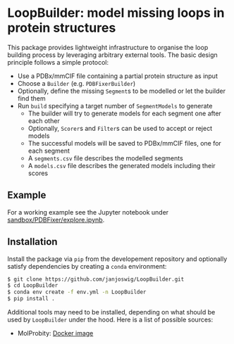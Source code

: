 LoopBuilder: model missing loops in protein structures
======================================================

This package provides lightweight infrastructure to organise the
loop building process by leveraging arbitrary external tools. The basic
design principle follows a simple protocol:

  * Use a PDBx/mmCIF file containing a partial protein structure as input
  * Choose a `Builder` (e.g. `PDBFixerBuilder`)
  * Optionally, define the missing `Segment`s to be modelled or let the builder find them
  * Run `build` specifying a target number of `SegmentModels` to generate
    * The builder will try to generate models for each segment one after each other
    * Optionally, `Scorer`s and `Filter`s can be used to accept or reject models
    * The successful models will be saved to PDBx/mmCIF files, one for each segment
    * A `segments.csv` file describes the modelled segments
    * A `models.csv` file describes the generated models including their scores


Example
-------

For a working example see the Jupyter notebook under [sandbox/PDBFixer/explore.ipynb](https://github.com/janjoswig/LoopBuilder/blob/main/sandbox/explore.ipynb).

Installation
------------

Install the package via `pip` from the developement repository and optionally
satisfy dependencies by creating a `conda` environment:

```bash
$ git clone https://github.com/janjoswig/LoopBuilder.git
$ cd LoopBuilder
$ conda env create -f env.yml -n LoopBuilder
$ pip install .
```

Additional tools may need to
be installed, depending on what should be used by `LoopBuilder` under the hood.
Here is a list of possible sources:

  * MolProbity: [Docker image](https://hub.docker.com/r/francecosta/molprobity)

